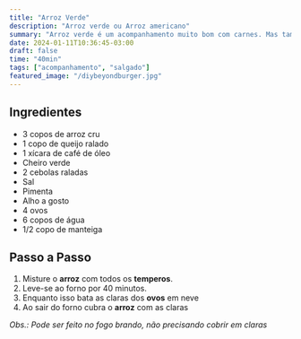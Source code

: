 ```yaml
---
title: "Arroz Verde"
description: "Arroz verde ou Arroz americano"
summary: "Arroz verde é um acompanhamento muito bom com carnes. Mas também pode ser comido sozinho"
date: 2024-01-11T10:36:45-03:00
draft: false
time: "40min"
tags: ["acompanhamento", "salgado"]
featured_image: "/diybeyondburger.jpg"
---
```


## Ingredientes

- 3 copos de arroz cru
- 1 copo de queijo ralado
- 1 xícara de café de óleo
- Cheiro verde
- 2 cebolas raladas
- Sal
- Pimenta
- Alho a gosto
- 4 ovos
- 6 copos de água
- 1/2 copo de manteiga

## Passo a Passo

1. Misture o **arroz** com todos os **temperos**.
1. Leve-se ao forno por 40 minutos.
1. Enquanto isso bata as claras dos **ovos** em neve
1. Ao sair do forno cubra o **arroz** com as claras

_Obs.: Pode ser feito no fogo brando, não precisando cobrir em claras_
